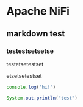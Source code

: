 # Apache NiFi

## markdown test

### testestsetsetse

testetsetestset

etsetsetestset

```javascript
console.log('hi!')
```

```java
System.out.println("test")
```
